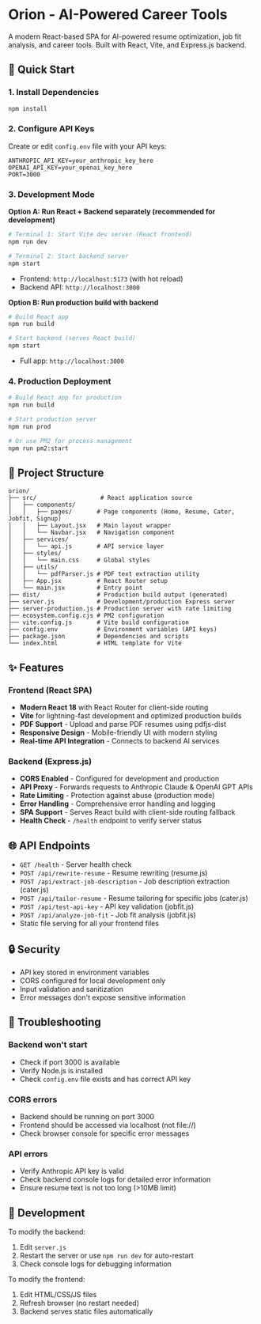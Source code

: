 # Orion - AI-Powered Career Tools

A modern React-based SPA for AI-powered resume optimization, job fit analysis, and career tools. Built with React, Vite, and Express.js backend.

## 🚀 Quick Start

### 1. Install Dependencies
```bash
npm install
```

### 2. Configure API Keys
Create or edit `config.env` file with your API keys:
```env
ANTHROPIC_API_KEY=your_anthropic_key_here
OPENAI_API_KEY=your_openai_key_here
PORT=3000
```

### 3. Development Mode

**Option A: Run React + Backend separately (recommended for development)**
```bash
# Terminal 1: Start Vite dev server (React frontend)
npm run dev

# Terminal 2: Start backend server
npm start
```
- Frontend: `http://localhost:5173` (with hot reload)
- Backend API: `http://localhost:3000`

**Option B: Run production build with backend**
```bash
# Build React app
npm run build

# Start backend (serves React build)
npm start
```
- Full app: `http://localhost:3000`

### 4. Production Deployment
```bash
# Build React app for production
npm run build

# Start production server
npm run prod

# Or use PM2 for process management
npm run pm2:start
```

## 📁 Project Structure

```
orion/
├── src/                  # React application source
│   ├── components/
│   │   ├── pages/       # Page components (Home, Resume, Cater, Jobfit, Signup)
│   │   ├── Layout.jsx   # Main layout wrapper
│   │   └── Navbar.jsx   # Navigation component
│   ├── services/
│   │   └── api.js       # API service layer
│   ├── styles/
│   │   └── main.css     # Global styles
│   ├── utils/
│   │   └── pdfParser.js # PDF text extraction utility
│   ├── App.jsx          # React Router setup
│   └── main.jsx         # Entry point
├── dist/                # Production build output (generated)
├── server.js            # Development/production Express server
├── server-production.js # Production server with rate limiting
├── ecosystem.config.cjs # PM2 configuration
├── vite.config.js       # Vite build configuration
├── config.env           # Environment variables (API keys)
├── package.json         # Dependencies and scripts
└── index.html           # HTML template for Vite
```

## ✨ Features

### Frontend (React SPA)
- **Modern React 18** with React Router for client-side routing
- **Vite** for lightning-fast development and optimized production builds
- **PDF Support** - Upload and parse PDF resumes using pdfjs-dist
- **Responsive Design** - Mobile-friendly UI with modern styling
- **Real-time API Integration** - Connects to backend AI services

### Backend (Express.js)
- **CORS Enabled** - Configured for development and production
- **API Proxy** - Forwards requests to Anthropic Claude & OpenAI GPT APIs
- **Rate Limiting** - Protection against abuse (production mode)
- **Error Handling** - Comprehensive error handling and logging
- **SPA Support** - Serves React build with client-side routing fallback
- **Health Check** - `/health` endpoint to verify server status

## 🌐 API Endpoints

- `GET /health` - Server health check
- `POST /api/rewrite-resume` - Resume rewriting (resume.js)
- `POST /api/extract-job-description` - Job description extraction (cater.js)
- `POST /api/tailor-resume` - Resume tailoring for specific jobs (cater.js)
- `POST /api/test-api-key` - API key validation (jobfit.js)
- `POST /api/analyze-job-fit` - Job fit analysis (jobfit.js)
- Static file serving for all your frontend files

## 🔒 Security

- API key stored in environment variables
- CORS configured for local development only
- Input validation and sanitization
- Error messages don't expose sensitive information

## 🐛 Troubleshooting

### Backend won't start
- Check if port 3000 is available
- Verify Node.js is installed
- Check `config.env` file exists and has correct API key

### CORS errors
- Backend should be running on port 3000
- Frontend should be accessed via localhost (not file://)
- Check browser console for specific error messages

### API errors
- Verify Anthropic API key is valid
- Check backend console logs for detailed error information
- Ensure resume text is not too long (>10MB limit)

## 📝 Development

To modify the backend:
1. Edit `server.js`
2. Restart the server or use `npm run dev` for auto-restart
3. Check console logs for debugging information

To modify the frontend:
1. Edit HTML/CSS/JS files
2. Refresh browser (no restart needed)
3. Backend serves static files automatically
